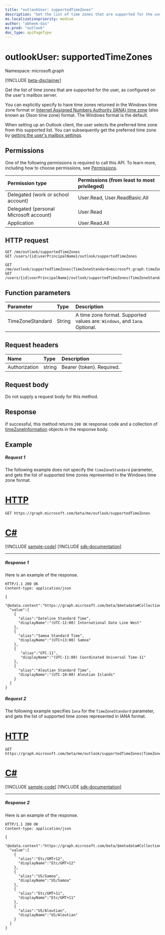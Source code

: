 ```yaml
---
title: "outlookUser: supportedTimeZones"
description: "Get the list of time zones that are supported for the user, as configured on the user's mailbox server."
ms.localizationpriority: medium
author: "abheek-das"
ms.prod: "outlook"
doc_type: apiPageType
---
```


# outlookUser: supportedTimeZones

Namespace: microsoft.graph

[!INCLUDE [beta-disclaimer](../../includes/beta-disclaimer.md)]

Get the list of time zones that are supported for the user, as configured on the user's mailbox server.

You can explicitly specify to have time zones returned in the Windows time zone format or  [Internet Assigned Numbers Authority (IANA) time zone](https://www.iana.org/time-zones) 
(also known as Olson time zone) format. The Windows format is the default.

When setting up an Outlook client, the user selects the preferred time zone from this supported list. You can subsequently get the preferred time zone by 
[getting the user's mailbox settings](user-get-mailboxsettings.md).


## Permissions
One of the following permissions is required to call this API. To learn more, including how to choose permissions, see [Permissions](/graph/permissions-reference).

|Permission type      | Permissions (from least to most privileged)              |
|:--------------------|:---------------------------------------------------------|
|Delegated (work or school account) | User.Read, User.ReadBasic.All    |
|Delegated (personal Microsoft account) | User.Read    |
|Application | User.Read.All |

## HTTP request
<!-- { "blockType": "ignored" } -->
```http
GET /me/outlook/supportedTimeZones
GET /users/{id|userPrincipalName}/outlook/supportedTimeZones

GET /me/outlook/supportedTimeZones(TimeZoneStandard=microsoft.graph.timeZoneStandard'{timezone_format}')
GET /users/{id|userPrincipalName}/outlook/supportedTimeZones(TimeZoneStandard=microsoft.graph.timeZoneStandard'{timezone_format}')
```

## Function parameters
| Parameter      | Type    | Description|
|:---------------|:--------|:----------|
| TimeZoneStandard  | String  | A time zone format. Supported values are: `Windows`, and `Iana`. Optional. |

## Request headers
| Name       | Type | Description|
|:---------------|:--------|:----------|
| Authorization  | string  | Bearer {token}. Required. |

## Request body
Do not supply a request body for this method.

## Response
If successful, this method returns `200 OK` response code and a collection of [timeZoneInformation](../resources/timezoneinformation.md) objects in the response body.

## Example

##### Request 1
The following example does not specify the `timeZoneStandard` parameter, and gets the list of supported time zones represented in the Windows time zone format. 

# [HTTP](#tab/http)
<!-- {
  "blockType": "request",
  "name": "user_supportedtimezones_default"
}-->
```msgraph-interactive
GET https://graph.microsoft.com/beta/me/outlook/supportedTimeZones
```

# [C#](#tab/csharp)
[!INCLUDE [sample-code](../includes/snippets/csharp/user-supportedtimezones-default-csharp-snippets.md)]
[!INCLUDE [sdk-documentation](../includes/snippets/snippets-sdk-documentation-link.md)]

---


##### Response 1
Here is an example of the response. 
<!-- {
  "blockType": "response",
  "name": "user_supportedtimezones_default",
  "truncated": true,
  "@odata.type": "microsoft.graph.timeZoneInformation",
  "isCollection": true
} -->
```http
HTTP/1.1 200 OK
Content-type: application/json

{
  "@odata.context":"https://graph.microsoft.com/beta/$metadata#Collection(microsoft.graph.timeZoneInformation)",
  "value":[
    {
      "alias":"Dateline Standard Time",
      "displayName":"(UTC-12:00) International Date Line West"
    },
    {
      "alias":"Samoa Standard Time",
      "displayName":"(UTC+13:00) Samoa"
    },
    {
       "alias":"UTC-11",
       "displayName":"(UTC-11:00) Coordinated Universal Time-11"
    },
    {
      "alias":"Aleutian Standard Time",
      "displayName":"(UTC-10:00) Aleutian Islands"
    }
  ]
}
```

##### Request 2
The following example specifies `Iana` for the `TimeZoneStandard` parameter, and gets the list of supported time zones represented in IANA format. 


# [HTTP](#tab/http)
<!-- {
  "blockType": "request",
  "name": "user_supportedtimezones_iana"
} -->

```msgraph-interactive
GET https://graph.microsoft.com/beta/me/outlook/supportedTimeZones(TimeZoneStandard=microsoft.graph.timeZoneStandard'Iana')
```

# [C#](#tab/csharp)
[!INCLUDE [sample-code](../includes/snippets/csharp/user-supportedtimezones-iana-csharp-snippets.md)]
[!INCLUDE [sdk-documentation](../includes/snippets/snippets-sdk-documentation-link.md)]

---


##### Response 2
Here is an example of the response. 

<!-- {
  "blockType": "response",
  "name": "user_supportedtimezones_iana",
  "truncated": true,
  "@odata.type": "microsoft.graph.timeZoneInformation",
  "isCollection": true
} -->

```http
HTTP/1.1 200 OK
Content-type: application/json

{
  "@odata.context":"https://graph.microsoft.com/beta/$metadata#Collection(microsoft.graph.timeZoneInformation)",
  "value":[
    {
      "alias":"Etc/GMT+12",
      "displayName":"Etc/GMT+12"
    },
    {
      "alias":"US/Samoa",
      "displayName":"US/Samoa"
    },
    {
      "alias":"Etc/GMT+11",
      "displayName":"Etc/GMT+11"
    },
    {
      "alias":"US/Aleutian",
      "displayName":"US/Aleutian"
    }
  ]
}
```


<!-- uuid: 8fcb5dbc-d5aa-4681-8e31-b001d5168d79
2015-10-25 14:57:30 UTC -->
<!--
{
  "type": "#page.annotation",
  "description": "user: supportedTimeZones",
  "keywords": "",
  "section": "documentation",
  "tocPath": "",
  "suppressions": [
  ]
}
-->


